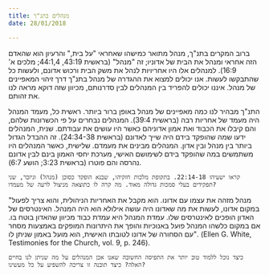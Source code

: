 ```yaml
---
title: מנהלים בתנ"ך
date: 28/01/2018

---
```


ברוב המקרים בתנ"ך, מנהל מתואר כמישהו שאחראי "על בית," והרעיון הוא שהאדם הזה אחראי ומנהל את הבית של אדוניו; זה "מנהל" (בראשית 43:19, 44:1,4; מלכים א' 16:9). למנהלים אלו היו אחריויות לנהל את משק הבית ורכוש אדונם, ולעשות כל שהתבקשו לעשות. אנו יכולים למצוא את ההגדרה של מנהל בתנ"ך דרך זיהוי המאפיינים של מנהל. איננו יכולים להפריד בין המנהלים לבין סדרנותם, מכיוון שזה דוקא מראה לנו את זהותם. 

התנ"ך מבהיר לנו כמה מאפיינים של מנהל באופן ברור ביותר. ראשית כל, מעמד המנהל היה מעמד של אחריות רבה (בראשית 39:4). המנהלים נבחרים על פי הכשרונות שלהם, והם קיבלו את הכבוד ואת אמון אדוניהם כאשר היו עושים את עבודתם. שנית, המנהלים ידעו שמה שהופקד בידם היה שייך לאדונם (בראשית 24:34-38). זה ההבדל הגדול ביותר בין מנהל ובין אדון. המנהלים מבינים את מעמדם. שלישית, כאשר המנהלים היו משתמשים במה שהופקד בידם לשימושם האישי, מערכת יחסי האמון בינם לבין אדונם נהרסה והם פוטרו (בראשית 3:23; הושע 6:7).

`קראו ישעיהו 22:14-18. בתקופת מלכות חזקיהו, שבנא הופקד כסוכן (מנהל) וגיזבר, שני תפקידים בעלי סמכות גדולה מאוד. מה קרה לו כתוצאה מניצול לרעה של מעמדו?`

"מנהל מזהה את עצמו עם אדונו. הוא מקבל את האחריות הניהולית, והוא צריך לפעול במקום אדונו, לעשות את מה שאדונו היה עושה אילולא הוא היה המנהל. האינטרסים של האדון הופכים לאינטרסים שלו. עמדת המנהל היא עמדת כבוד מכיוון שהאדון בוטח בו. אם במקום כלשהו המנהל פועל באנוכיות והופך את היתרונות המופקים באמצעות מסחר עם הסחורה של אדונו לטובתו האישית, הוא מועל באמון שניתן לו". (Ellen G. White, Testimonies for the Church, vol. 9, p. 246).

`כיצד נוכל ללמוד טוב יותר את התפיסה החשובה שאנו אכן המנהלים על מה שניתן לנו בחיים האלה? כיצד תובנה זו צריכה להשפיע על כל מעשינו?`